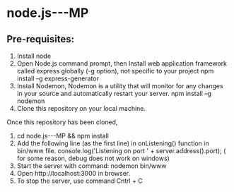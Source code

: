 # node.js---MP
Pre-requisites:
---------------

1. Install node
2. Open Node.js command prompt, then Install web application framework called express globally (-g option), not specific to your project
npm install –g express-generator
3. Install Nodemon, Nodemon is a utility that will monitor for any changes in your source and automatically restart your server.
npm install –g nodemon
4. Clone this repository on your local machine.
   
 



Once this repository has been cloned,

1. cd node.js---MP && npm install
2. Add the following line (as the first line) in onListening()  function in bin/www file.
console.log('Listening on port ' + server.address().port); ( for some reason, debug does not work on windows)
3. Start the server with command:
  nodemon bin/www
4.	Open http://localhost:3000 in browser. 
5.	To stop the server, use command Cntrl + C

